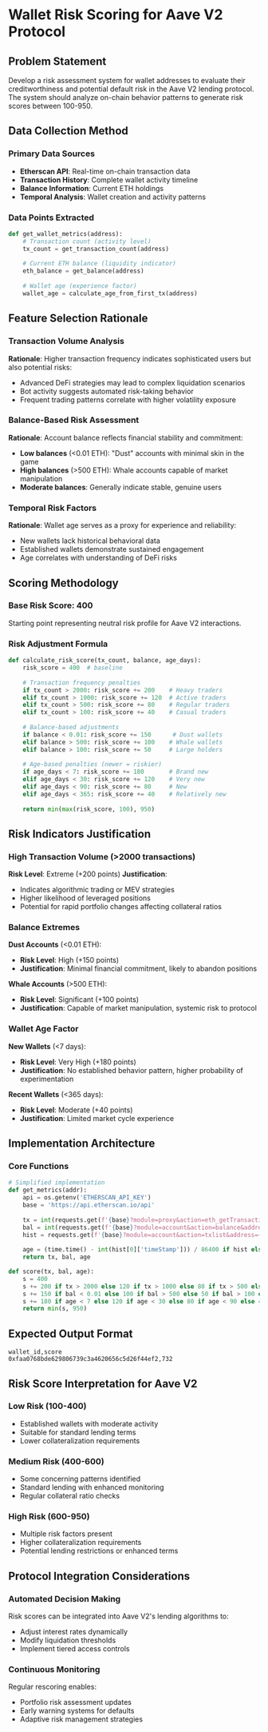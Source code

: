 # Wallet Risk Scoring for Aave V2 Protocol

## Problem Statement
Develop a risk assessment system for wallet addresses to evaluate their creditworthiness and potential default risk in the Aave V2 lending protocol. The system should analyze on-chain behavior patterns to generate risk scores between 100-950.

## Data Collection Method

### Primary Data Sources
- **Etherscan API**: Real-time on-chain transaction data
- **Transaction History**: Complete wallet activity timeline
- **Balance Information**: Current ETH holdings
- **Temporal Analysis**: Wallet creation and activity patterns

### Data Points Extracted
```python
def get_wallet_metrics(address):
    # Transaction count (activity level)
    tx_count = get_transaction_count(address)
    
    # Current ETH balance (liquidity indicator)
    eth_balance = get_balance(address)
    
    # Wallet age (experience factor)
    wallet_age = calculate_age_from_first_tx(address)
```

## Feature Selection Rationale

### Transaction Volume Analysis
**Rationale**: Higher transaction frequency indicates sophisticated users but also potential risks:
- Advanced DeFi strategies may lead to complex liquidation scenarios
- Bot activity suggests automated risk-taking behavior
- Frequent trading patterns correlate with higher volatility exposure

### Balance-Based Risk Assessment
**Rationale**: Account balance reflects financial stability and commitment:
- **Low balances** (<0.01 ETH): "Dust" accounts with minimal skin in the game
- **High balances** (>500 ETH): Whale accounts capable of market manipulation
- **Moderate balances**: Generally indicate stable, genuine users

### Temporal Risk Factors
**Rationale**: Wallet age serves as a proxy for experience and reliability:
- New wallets lack historical behavioral data
- Established wallets demonstrate sustained engagement
- Age correlates with understanding of DeFi risks

## Scoring Methodology

### Base Risk Score: 400
Starting point representing neutral risk profile for Aave V2 interactions.

### Risk Adjustment Formula
```python
def calculate_risk_score(tx_count, balance, age_days):
    risk_score = 400  # baseline
    
    # Transaction frequency penalties
    if tx_count > 2000: risk_score += 200    # Heavy traders
    elif tx_count > 1000: risk_score += 120  # Active traders
    elif tx_count > 500: risk_score += 80    # Regular traders
    elif tx_count > 100: risk_score += 40    # Casual traders
    
    # Balance-based adjustments
    if balance < 0.01: risk_score += 150      # Dust wallets
    elif balance > 500: risk_score += 100    # Whale wallets
    elif balance > 100: risk_score += 50     # Large holders
    
    # Age-based penalties (newer = riskier)
    if age_days < 7: risk_score += 180       # Brand new
    elif age_days < 30: risk_score += 120    # Very new
    elif age_days < 90: risk_score += 80     # New
    elif age_days < 365: risk_score += 40    # Relatively new
    
    return min(max(risk_score, 100), 950)
```

## Risk Indicators Justification

### High Transaction Volume (>2000 transactions)
**Risk Level**: Extreme (+200 points)
**Justification**: 
- Indicates algorithmic trading or MEV strategies
- Higher likelihood of leveraged positions
- Potential for rapid portfolio changes affecting collateral ratios

### Balance Extremes
**Dust Accounts** (<0.01 ETH):
- **Risk Level**: High (+150 points)
- **Justification**: Minimal financial commitment, likely to abandon positions

**Whale Accounts** (>500 ETH):
- **Risk Level**: Significant (+100 points)
- **Justification**: Capable of market manipulation, systemic risk to protocol

### Wallet Age Factor
**New Wallets** (<7 days):
- **Risk Level**: Very High (+180 points)
- **Justification**: No established behavior pattern, higher probability of experimentation

**Recent Wallets** (<365 days):
- **Risk Level**: Moderate (+40 points)
- **Justification**: Limited market cycle experience

## Implementation Architecture

### Core Functions
```python
# Simplified implementation
def get_metrics(addr):
    api = os.getenv('ETHERSCAN_API_KEY')
    base = 'https://api.etherscan.io/api'
    
    tx = int(requests.get(f'{base}?module=proxy&action=eth_getTransactionCount&address={addr}&apikey={api}').json()['result'], 16)
    bal = int(requests.get(f'{base}?module=account&action=balance&address={addr}&apikey={api}').json()['result']) / 1e18
    hist = requests.get(f'{base}?module=account&action=txlist&address={addr}&page=1&offset=1&sort=asc&apikey={api}').json()['result']
    
    age = (time.time() - int(hist[0]['timeStamp'])) / 86400 if hist else 0
    return tx, bal, age

def score(tx, bal, age):
    s = 400
    s += 200 if tx > 2000 else 120 if tx > 1000 else 80 if tx > 500 else 40 if tx > 100 else 0
    s += 150 if bal < 0.01 else 100 if bal > 500 else 50 if bal > 100 else 0
    s += 180 if age < 7 else 120 if age < 30 else 80 if age < 90 else 40 if age < 365 else 0
    return min(s, 950)
```

## Expected Output Format
```csv
wallet_id,score
0xfaa0768bde629806739c3a4620656c5d26f44ef2,732
```

## Risk Score Interpretation for Aave V2

### Low Risk (100-400)
- Established wallets with moderate activity
- Suitable for standard lending terms
- Lower collateralization requirements

### Medium Risk (400-600)
- Some concerning patterns identified
- Standard lending with enhanced monitoring
- Regular collateral ratio checks

### High Risk (600-950)
- Multiple risk factors present
- Higher collateralization requirements
- Potential lending restrictions or enhanced terms

## Protocol Integration Considerations

### Automated Decision Making
Risk scores can be integrated into Aave V2's lending algorithms to:
- Adjust interest rates dynamically
- Modify liquidation thresholds
- Implement tiered access controls

### Continuous Monitoring
Regular rescoring enables:
- Portfolio risk assessment updates
- Early warning systems for defaults
- Adaptive risk management strategies
